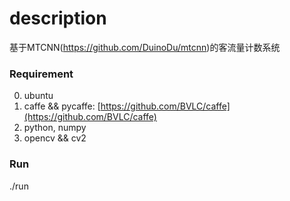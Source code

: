 # description

基于MTCNN(https://github.com/DuinoDu/mtcnn)的客流量计数系统

### Requirement
0. ubuntu
1. caffe && pycaffe: [https://github.com/BVLC/caffe](https://github.com/BVLC/caffe)
2. python, numpy
3. opencv && cv2

### Run
./run

